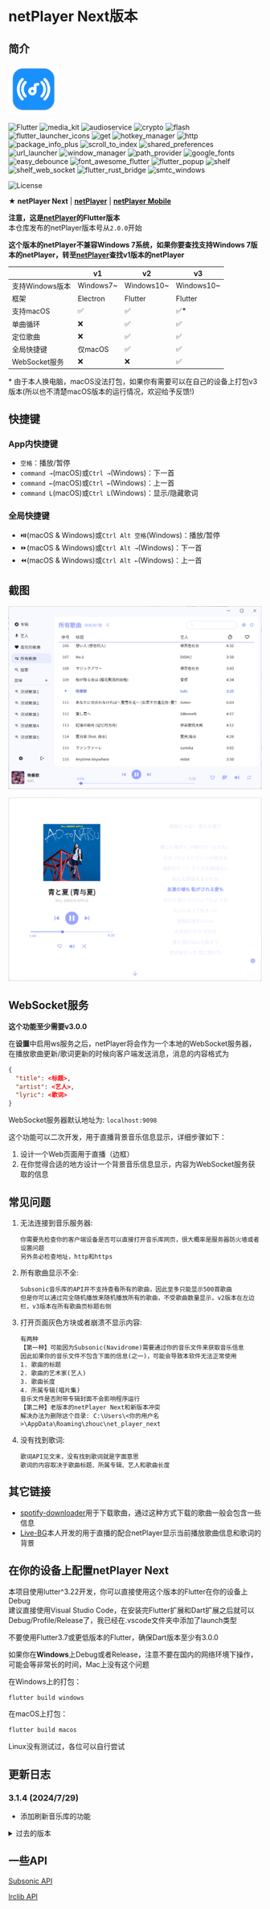 # netPlayer Next版本

## 简介

<img src="assets/icon.png" width="100px">

![Flutter](https://img.shields.io/badge/Flutter-3.19-blue?logo=Flutter)
![media_kit](https://img.shields.io/badge/media_kit-1.1.10-yellow)
![audioservice](https://img.shields.io/badge/audio_service-0.18.12-green)
![crypto](https://img.shields.io/badge/crypto-3.0.3-lightblue)
![flash](https://img.shields.io/badge/flash-3.1.0-lightyellow)
![flutter_launcher_icons](https://img.shields.io/badge/flutter_launcher_icons-0.13.1-purple)
![get](https://img.shields.io/badge/get-4.6.6-red)
![hotkey_manager](https://img.shields.io/badge/hotkey_manager-0.2.0-white)
![http](https://img.shields.io/badge/http-1.2.1-orange)
![package_info_plus](https://img.shields.io/badge/package_info_plus-4.2.0-pink)
![scroll_to_index](https://img.shields.io/badge/scroll_to_index-3.0.1-green)
![shared_preferences](https://img.shields.io/badge/shared_preferences-2.2.2-lightgreen)
![url_launcher](https://img.shields.io/badge/url_launcher-6.2.5-lightblue)
![window_manager](https://img.shields.io/badge/window_manager-0.3.8-darkgreen)
![path_provider](https://img.shields.io/badge/path_provider-2.1.2-orange)
![google_fonts](https://img.shields.io/badge/google_fonts-6.2.1-blue)
![easy_debounce](https://img.shields.io/badge/easy_debounce-2.0.3-yellow)
![font_awesome_flutter](https://img.shields.io/badge/font_awesome_flutter-10.7.0-green)
![flutter_popup](https://img.shields.io/badge/flutter_popup-3.3.0-lightblue)
![shelf](https://img.shields.io/badge/shelf-1.4.1-lightyellow)
![shelf_web_socket](https://img.shields.io/badge/shelf_web_socket-1.0.2-purple)
![flutter_rust_bridge](https://img.shields.io/badge/flutter_rust_bridge-1.72.1-red)
![smtc_windows](https://img.shields.io/badge/smtc_windows-0.1.2-white)

![License](https://img.shields.io/badge/License-MIT-dark_green)

**★ netPlayer Next** | [**netPlayer**](https://github.com/Zhoucheng133/net-player) | [**netPlayer Mobile**](https://github.com/Zhoucheng133/netPlayer-Mobile)

**注意，这是[netPlayer](https://github.com/Zhoucheng133/net-player)的Flutter版本**  
本仓库发布的netPlayer版本号从`2.0.0`开始

**这个版本的netPlayer不兼容Windows 7系统，如果你要查找支持Windows 7版本的netPlayer，转至[netPlayer](https://github.com/Zhoucheng133/net-player)查找v1版本的netPlayer**

||v1|v2|v3|
|-|-|-|-|
|支持Windows版本|Windows7~|Windows10~|Windows10~|
|框架|Electron|Flutter|Flutter
|支持macOS|✅|✅|✅*|
|单曲循环|❌|✅|✅|
|定位歌曲|❌|✅|✅|
|全局快捷键|仅macOS|✅|✅|
|WebSocket服务|❌|❌|✅|

\* 由于本人换电脑，macOS没法打包，如果你有需要可以在自己的设备上打包v3版本(所以也不清楚macOS版本的运行情况，欢迎给予反馈!)

## 快捷键

### App内快捷键
- `空格`：播放/暂停
- `command →`(macOS)或`Ctrl →`(Windows)：下一首
- `command ←`(macOS)或`Ctrl ←`(Windows)：上一首
- `command L`(macOS)或`Ctrl L`(Windows)：显示/隐藏歌词

### 全局快捷键
- ⏯️(macOS & Windows)或`Ctrl Alt 空格`(Windows)：播放/暂停
- ⏩(macOS & Windows)或`Ctrl Alt →`(Windows)：下一首
- ⏪(macOS & Windows)或`Ctrl Alt ←`(Windows)：上一首

## 截图

![截图1](demo/demo1.png)

![截图2](demo/demo2.png)

## WebSocket服务

**这个功能至少需要v3.0.0**

在**设置**中启用ws服务之后，netPlayer将会作为一个本地的WebSocket服务器，在播放歌曲更新/歌词更新的时候向客户端发送消息，消息的内容格式为
```json
{
  "title": <标题>,
  "artist": <艺人>,
  "lyric": <歌词>
}
```

WebSocket服务器默认地址为: `localhost:9098`

这个功能可以二次开发，用于直播背景音乐信息显示，详细步骤如下：
1. 设计一个Web页面用于直播（边框）
2. 在你觉得合适的地方设计一个背景音乐信息显示，内容为WebSocket服务获取的信息

## 常见问题
1. 无法连接到音乐服务器:
   ```
   你需要先检查你的客户端设备是否可以直接打开音乐库网页，很大概率是服务器防火墙或者设置问题
   另外务必检查地址，http和https
   ```
2. 所有歌曲显示不全: 
   ```
   Subsonic音乐库的API并不支持查看所有的歌曲，因此至多只能显示500首歌曲
   但是你可以通过完全随机播放来随机播放所有的歌曲，不受歌曲数量显示，v2版本在左边栏，v3版本在所有歌曲页标题右侧
   ```
3. 打开页面灰色方块或者崩溃不显示内容:
   ```
   有两种
   【第一种】可能因为Subsonic(Navidrome)需要通过你的音乐文件来获取音乐信息
   因此如果你的音乐文件不包含下面的信息(之一)，可能会导致本软件无法正常使用
   1. 歌曲的标题
   2. 歌曲的艺术家(艺人)
   3. 歌曲长度
   4. 所属专辑(唱片集)
   音乐文件是否附带专辑封面不会影响程序运行
   【第二种】老版本的netPlayer Next和新版本冲突
   解决办法为删除这个目录: C:\Users\<你的用户名>\AppData\Roaming\zhouc\net_player_next
   ```
4. 没有找到歌词:
   ```
   歌词API见文末，没有找到歌词就是字面意思
   歌词的内容取决于歌曲标题、所属专辑、艺人和歌曲长度
   ```
   

## 其它链接

- [spotify-downloader](https://github.com/spotDL/spotify-downloader)用于下载歌曲，通过这种方式下载的歌曲一般会包含一些信息
- [Live-BG](https://github.com/Zhoucheng133/Live-BG)本人开发的用于直播的配合netPlayer显示当前播放歌曲信息和歌词的背景

## 在你的设备上配置netPlayer Next

本项目使用lutter^3.22开发，你可以直接使用这个版本的Flutter在你的设备上Debug  
建议直接使用Visual Studio Code，在安装完Flutter扩展和Dart扩展之后就可以Debug/Profile/Release了，我已经在.vscode文件夹中添加了launch类型

不要使用Flutter3.7或更低版本的Flutter，确保Dart版本至少有3.0.0

如果你在**Windows**上Debug或者Release，注意不要在国内的网络环境下操作，可能会等非常长的时间，Mac上没有这个问题

在Windows上的打包：
```bash
flutter build windows
```

在macOS上打包：
```bash
flutter build macos
```

Linux没有测试过，各位可以自行尝试

## 更新日志

### 3.1.4 (2024/7/29)
- 添加刷新音乐库的功能

<details>
<summary>过去的版本</summary>

### 3.1.3 (2024/7/25)
- 添加一些鼠标移动到图标的提示
- 添加歌曲超出API范围的提示
- 添加本地化支持
- 修复当没有喜欢的歌曲时加载错误

### 3.1.2 (2024/7/21)
- 添加了可以自定义ws服务端口的功能
- 添加了ws服务端口冲突的提示
- 解决了在连接服务器失败卡住的问题
- 解决了ws服务端口冲突崩溃的问题

### 3.1.1 (2024/7/2)
- 解决错误的用户名或者密码登录崩溃的问题

### 3.1.0 (2024/6/28)
- 添加从歌曲跳转到艺人和专辑的菜单
- 添加了Windows的音频控制模块，现在你可以使用Windows上的音频控制了

原有的全局快捷键也可以一样使用

### 3.0.2 (2024/6/25)
- 修复在输入框输入空格触发快捷键的问题

### 3.0.1 (2024/6/21)
- 隐藏了一些无效按钮
- 搜索框自动清空结果

### 3.0.0 (2024/6/20)
- 重构了整个软件，现在看起来更加美观
- 大幅提高了运行效率
- 添加了ws服务功能
- 添加了音量调节功能
- 添加了歌曲界面艺人显示
- 现在搜索不区分大小写了
- 改进了搜索逻辑
- 修复软件信息在Windows下的显示问题
- 修复歌单为0时添加歌单崩溃的问题
- 修复歌单发生变化时的定位问题

### 2.0.7 (2024/5/12) 【仅对Windows版本的更新】
- 添加全局快捷键
- 添加是否添加全局快捷键的开关

### 2.0.6 (2024/3/28)
- 添加显示/隐藏歌词的快捷键
- 添加Windows上切换歌曲的快捷键
- 修复macOS系统上点击菜单无效的问题

### 2.0.5 (2024/3/18)
- 添加了托盘功能和Windows上的关闭隐藏窗口的功能
- 修复没有登录时歌曲操作的问题

### 2.0.4 (补充更新) (2024/3/10)
- 添加清理封面图片缓存的功能(macOS系统)
- 添加在Windows上Debug的配置开发条件

### 2.0.4 (2024/3/9)
- ~~现在可以复制一些文本~~
- 修复没有进入歌词第一句时的滚动状态问题
- 修复无法在文本框输入空格的问题
- 本地化一些系统控件语言

### 2.0.3 (2024/3/7)
- 修复歌词滚动问题
- 修复macOS语言问题
- 修复macOS从菜单切换页面的问题

### 2.0.2 (2024/3/6)
- 统一Windows和macOS一些组件
- 修复运行在Windows系统上稳定性的问题
- 修复进度条崩溃的问题
- 提高了程序运行效率

### 2.0.1 (2024/2/28)
- 恢复全局搜索功能
- 恢复检查更新功能
- 恢复歌词显示功能
- 修复窗口没有聚焦的问题
- 修复播放栏信息显示问题
- 修复播放栏封面图片圆角问题
- 修复定位图标是否可用没有区分的问题
- 修复Windows上窗口按钮图标错误的问题

### 2.0.0 Beta (2024/2/26)
- 使用Flutter重构了整个项目
- 添加单曲循环播放模式
- 添加记住播放模式功能
- 添加了歌曲项中右键菜单
- 改进歌曲显示的布局
- 改进滚动到播放歌曲
- 🚫全局搜索功能暂时无法使用
- 🚫检查更新功能暂时无法使用
- 🚫Windows版隐藏到状态栏暂时无法使用
- 🚫歌词功能暂时无法使用
</details>

## 一些API

[Subsonic API](http://www.subsonic.org/pages/api.jsp)

[lrclib API](https://lrclib.net/docs)